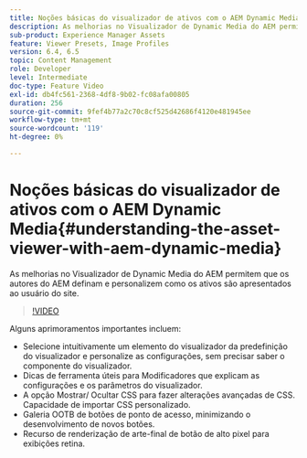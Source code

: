 ```yaml
---
title: Noções básicas do visualizador de ativos com o AEM Dynamic Media
description: As melhorias no Visualizador de Dynamic Media do AEM permitem que os autores do AEM definam e personalizem como os ativos são apresentados ao usuário do site.
sub-product: Experience Manager Assets
feature: Viewer Presets, Image Profiles
version: 6.4, 6.5
topic: Content Management
role: Developer
level: Intermediate
doc-type: Feature Video
exl-id: db4fc561-2368-4df8-9b02-fc08afa00805
duration: 256
source-git-commit: 9fef4b77a2c70c8cf525d42686f4120e481945ee
workflow-type: tm+mt
source-wordcount: '119'
ht-degree: 0%

---
```


# Noções básicas do visualizador de ativos com o AEM Dynamic Media{#understanding-the-asset-viewer-with-aem-dynamic-media}

As melhorias no Visualizador de Dynamic Media do AEM permitem que os autores do AEM definam e personalizem como os ativos são apresentados ao usuário do site.

>[!VIDEO](https://video.tv.adobe.com/v/17783?quality=12&learn=on)

Alguns aprimoramentos importantes incluem:

* Selecione intuitivamente um elemento do visualizador da predefinição do visualizador e personalize as configurações, sem precisar saber o componente do visualizador.
* Dicas de ferramenta úteis para Modificadores que explicam as configurações e os parâmetros do visualizador.
* A opção Mostrar/ Ocultar CSS para fazer alterações avançadas de CSS. Capacidade de importar CSS personalizado.
* Galeria OOTB de botões de ponto de acesso, minimizando o desenvolvimento de novos botões.
* Recurso de renderização de arte-final de botão de alto pixel para exibições retina.
